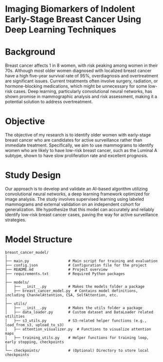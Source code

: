 # Imaging Biomarkers of Indolent Early-Stage Breast Cancer Using Deep Learning Techniques
# Background
Breast cancer affects 1 in 8 women, with risk peaking among women in their 70s. Although most older women diagnosed with localized breast cancer have a high five-year survival rate of 95%, overdiagnosis and overtreatment are significant issues. Current treatments often involve surgery, radiation, or hormone-blocking medications, which might be unnecessary for some low-risk cases. Deep learning, particularly convolutional neural networks, has shown promise in mammographic analysis and risk assessment, making it a potential solution to address overtreatment.

# Objective
The objective of my research is to identify older women with early-stage breast cancer who are candidates for active surveillance rather than immediate treatment. Specifically, we aim to use mammograms to identify women who are likely to have low-risk breast cancer, such as the Luminal A subtype, shown to have slow proliferation rate and excellent prognosis.

# Study Design
Our approach is to develop and validate an AI-based algorithm utilizing convolutional neural networks, a deep learning framework optimized for image analysis. The study involves supervised learning using labeled mammograms and external validation on an independent cohort for generalization. We hypothesize that this model can accurately and reliably identify low-risk breast cancer cases, paving the way for active surveillance strategies.

# Model Structure
```
breast_cancer_model/
│
├── main.py                  # Main script for training and evaluation
├── config.json              # Configuration file for the project
├── README.md                # Project overview
├── requirements.txt         # Required Python packages
│
├── models/
│   ├── __init__.py          # Makes the models folder a package
│   ├── breast_cancer_model.py  # Contains model definitions, including ChannelAttention, CSA, SelfAttention, etc.
│
├── utils/
│   ├── __init__.py          # Makes the utils folder a package
│   ├── data_loader.py       # Custom dataset and DataLoader related utilities
│   ├── s3_utils.py          # S3-related helper functions (e.g., load_from_s3, upload_to_s3)
│   ├── attention_visualizer.py  # Functions to visualize attention maps
│   ├── training_utils.py    # Helper functions for training loop, early stopping, checkpoints
│
└── checkpoints/             # (Optional) Directory to store local checkpoints
```

